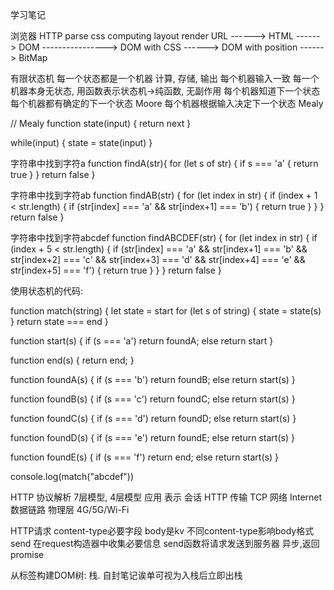 学习笔记

浏览器
      HTTP        parse       css computing                 layout                    render
URL ------> HTML ------> DOM ----------------> DOM with CSS ------> DOM with position ------> BitMap

有限状态机
    每一个状态都是一个机器
        计算, 存储, 输出
        每个机器输入一致
        每一个机器本身无状态, 用函数表示状态机->纯函数, 无副作用
    每个机器知道下一个状态
        每个机器都有确定的下一个状态 Moore
        每个机器根据输入决定下一个状态 Mealy

// Mealy
function state(input) {
    return next
}

while(input) {
    state = state(input)
}


字符串中找到字符a
function findA(str){
    for (let s of str) {
        if s === 'a' {
            return true
        }
    }
    return false
}

字符串中找到字符ab
function findAB(str) {
    for (let index in str) {
        if (index + 1 < str.length) {
            if (str[index] === 'a' && str[index+1] === 'b') {
                return true
            }
        }
    }
    return false
}

字符串中找到字符abcdef
function findABCDEF(str) {
    for (let index in str) {
        if (index + 5 < str.length) {
            if (str[index] === 'a' && str[index+1] === 'b' && str[index+2] === 'c' && str[index+3] === 'd' && str[index+4] === 'e' && str[index+5] === 'f') {
                return true
            }
        }
    }
    return false
}

使用状态机的代码:

function match(string) {
    let state = start
    for (let s of string) {
        state = state(s)
    }
    return state === end
}

function start(s) {
    if (s === 'a') 
        return foundA;
    else
    return start
}

function end(s) {
    return end;
}

function foundA(s) {
    if (s === 'b') 
        return foundB;
    else
     return start(s)
}

function foundB(s) {
    if (s === 'c') 
        return foundC;
    else
        return start(s)
}

function foundC(s) {
    if (s === 'd') 
        return foundD;
    else
        return start(s)
}

function foundD(s) {
    if (s === 'e') 
        return foundE;
    else
        return start(s)
}

function foundE(s) {
    if (s === 'f') 
        return end;
    else
        return start(s)
}

console.log(match("abcdef"))

HTTP 协议解析
    7层模型, 4层模型
        应用
        表示
        会话       HTTP
        传输       TCP
        网络       Internet
        数据链路
        物理层     4G/5G/Wi-Fi 

HTTP请求
    content-type必要字段
    body是kv
    不同content-type影响body格式
send
    在request构造器中收集必要信息
    send函数将请求发送到服务器
    异步,返回promise

从标签构建DOM树: 栈.
自封笔记诶单可视为入栈后立即出栈